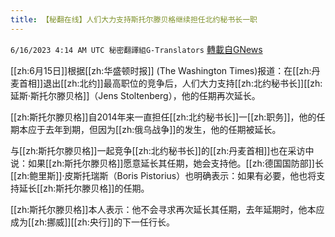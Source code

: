 ```yaml
---
title: 【秘翻在线】人们大力支持斯托尔滕贝格继续担任北约秘书长一职
---
```

`6/16/2023 4:14 AM UTC 秘密翻譯組G-Translators` [轉載自GNews](https://gnews.org/articles/1387750)

         

[[zh:6月15日]]根据[[zh:华盛顿时报]] (The Washington Times)报道：在[[zh:丹麦首相]]退出[[zh:北约]]最高职位的竞争后，人们大力支持[[zh:北约秘书长]][[zh:延斯·斯托尔滕贝格]]（Jens Stoltenberg），他的任期再次延长。

[[zh:斯托尔滕贝格]]自2014年来一直担任[[zh:北约秘书长]]一[[zh:职务]]，他的任期本应于去年到期，但因为[[zh:俄乌战争]]的发生，他的任期被延长。

与[[zh:斯托尔滕贝格]]一起竞争[[zh:北约秘书长]]的[[zh:丹麦首相]]也在采访中说：如果[[zh:斯托尔滕贝格]]愿意延长其任期，她会支持他。[[zh:德国国防部]]长[[zh:鲍里斯]]·皮斯托瑞斯（Boris Pistorius）也明确表示：如果有必要，他也将支持延长[[zh:斯托尔滕贝格]]的任期。

[[zh:斯托尔滕贝格]]本人表示：他不会寻求再次延长其任期，去年延期时，他本应成为[[zh:挪威]][[zh:央行]]的下一任行长。
